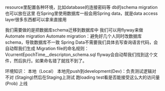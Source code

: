 resource里配置各种环境，比如database的连接密码等
db的schema migration也可以放在这里
在Spring里使用数据库一般会用Spring data，就是data access layer很多东西都可以拿来直接用 


我们需要做的是把数据库schema迁移到数据库中
我们可以用flyway来做Automate migration
Automate migration：避免好几个人同时改数据库schema，导致数据库不一致
Spring Data不需要我们具体去写查询语言代码，会自动帮我们生成
Migration file的命名规则：VcurrentEpochTime__descripton_schema.sql
flyway会自动帮我们找到这个文件，然后执行。如果命名错了就找不到了。

环境知识：
本地（Local）
本地完push到development(Dev)：负责测试逻辑对不对
(Staging)然后在Staging上测试 跑loading test看是否能接受这么大的访问量
(Prob) 上线